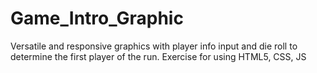 # Game_Intro_Graphic
Versatile and responsive graphics with player info input and die roll to determine the first player of the run. Exercise for using HTML5, CSS, JS
